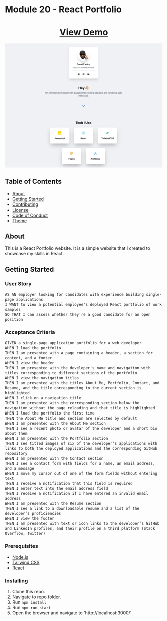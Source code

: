 # Module 20 - React Portfolio

<h1 align="center">
    <a href="https://somdobomk-module20-challenge.netlify.app/" target="_blank" rel="noopener">
     View Demo
    </a>
</h1>
<div align="center">
    <img src="./src/images/screenshot.jpg" width="600px">
</div>

## Table of Contents

- [About](#about)
- [Getting Started](#getting_started)
- [Contributing](./CONTRIBUTING.md)
- [License](./LICENSE)
- [Code of Conduct](./CODE_OF_CONDUCT.md)
- [Theme](#theme)

## About <a name = "about"></a>
This is a React Portfolio website. It is a simple website that I created to showcase my skills in React.

## Getting Started <a name = "getting_started"></a>

### User Story
```
AS AN employer looking for candidates with experience building single-page applications
I WANT to view a potential employee's deployed React portfolio of work samples
SO THAT I can assess whether they're a good candidate for an open position

```

### Acceptance Criteria

```
GIVEN a single-page application portfolio for a web developer
WHEN I load the portfolio
THEN I am presented with a page containing a header, a section for content, and a footer
WHEN I view the header
THEN I am presented with the developer's name and navigation with titles corresponding to different sections of the portfolio
WHEN I view the navigation titles
THEN I am presented with the titles About Me, Portfolio, Contact, and Resume, and the title corresponding to the current section is highlighted
WHEN I click on a navigation title
THEN I am presented with the corresponding section below the navigation without the page reloading and that title is highlighted
WHEN I load the portfolio the first time
THEN the About Me title and section are selected by default
WHEN I am presented with the About Me section
THEN I see a recent photo or avatar of the developer and a short bio about them
WHEN I am presented with the Portfolio section
THEN I see titled images of six of the developer’s applications with links to both the deployed applications and the corresponding GitHub repository
WHEN I am presented with the Contact section
THEN I see a contact form with fields for a name, an email address, and a message
WHEN I move my cursor out of one of the form fields without entering text
THEN I receive a notification that this field is required
WHEN I enter text into the email address field
THEN I receive a notification if I have entered an invalid email address
WHEN I am presented with the Resume section
THEN I see a link to a downloadable resume and a list of the developer’s proficiencies
WHEN I view the footer
THEN I am presented with text or icon links to the developer’s GitHub and LinkedIn profiles, and their profile on a third platform (Stack Overflow, Twitter)
```

### Prerequisites

- [Node.js](https://nodejs.org/en/)
- [Tailwind CSS](https://tailwindcss.com/)
- [React](https://reactjs.org/)

### Installing

1. Clone this repo.
2. Navigate to repo folder.
3. Run `npm install`
4. Run `npm run start`
5. Open the browser and navigate to 'http://localhost:3000/'